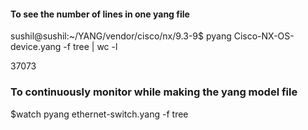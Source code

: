 #### To see the number of lines in one yang file

sushil@sushil:~/YANG/vendor/cisco/nx/9.3-9$ pyang Cisco-NX-OS-device.yang -f tree | wc -l

37073

### To continuously monitor while making the yang model file

$watch pyang ethernet-switch.yang -f tree
